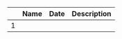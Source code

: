 |   | Name                                 | Date        | Description                       |
|:-:|--------------------------------------|-------------|-----------------------------------|
| 1 |                                      |             |                                   |
